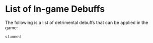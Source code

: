 # List of In-game Debuffs
The following is a list of detrimental debuffs that can be applied in the game:

  `stunned`
